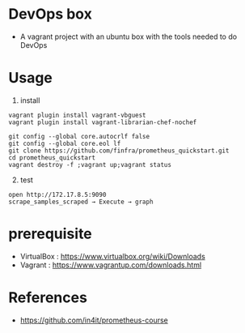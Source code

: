 
# DevOps box
* A vagrant project with an ubuntu box with the tools needed to do DevOps

# Usage
1. install
```
vagrant plugin install vagrant-vbguest
vagrant plugin install vagrant-librarian-chef-nochef

git config --global core.autocrlf false
git config --global core.eol lf
git clone https://github.com/finfra/prometheus_quickstart.git
cd prometheus_quickstart
vagrant destroy -f ;vagrant up;vagrant status
```
2. test
```
open http://172.17.8.5:9090
scrape_samples_scraped → Execute → graph
```



# prerequisite
* VirtualBox : https://www.virtualbox.org/wiki/Downloads
* Vagrant : https://www.vagrantup.com/downloads.html

# References
* https://github.com/in4it/prometheus-course
